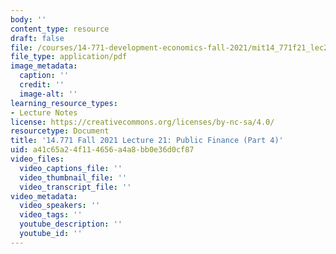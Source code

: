 ```yaml
---
body: ''
content_type: resource
draft: false
file: /courses/14-771-development-economics-fall-2021/mit14_771f21_lec21_pf4.pdf
file_type: application/pdf
image_metadata:
  caption: ''
  credit: ''
  image-alt: ''
learning_resource_types:
- Lecture Notes
license: https://creativecommons.org/licenses/by-nc-sa/4.0/
resourcetype: Document
title: '14.771 Fall 2021 Lecture 21: Public Finance (Part 4)'
uid: a41c65a2-4f11-4656-a4a8-bb0e36d0cf87
video_files:
  video_captions_file: ''
  video_thumbnail_file: ''
  video_transcript_file: ''
video_metadata:
  video_speakers: ''
  video_tags: ''
  youtube_description: ''
  youtube_id: ''
---
```

